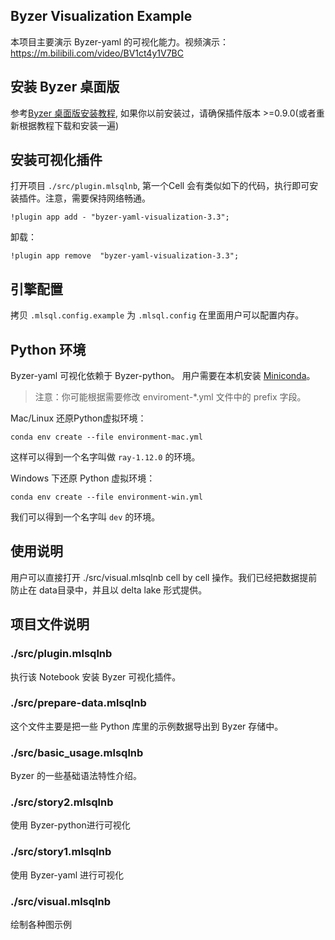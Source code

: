 ## Byzer Visualization Example

本项目主要演示 Byzer-yaml 的可视化能力。视频演示： https://m.bilibili.com/video/BV1ct4y1V7BC

## 安装 Byzer 桌面版


参考[Byzer 桌面版安装教程](https://zhuanlan.zhihu.com/p/603399058), 如果你以前安装过，请确保插件版本 >=0.9.0(或者重新根据教程下载和安装一遍)


## 安装可视化插件

打开项目 `./src/plugin.mlsqlnb`, 第一个Cell 会有类似如下的代码，执行即可安装插件。注意，需要保持网络畅通。


```
!plugin app add - "byzer-yaml-visualization-3.3"; 
```

卸载：

```
!plugin app remove  "byzer-yaml-visualization-3.3";
```

## 引擎配置

拷贝 `.mlsql.config.example` 为 `.mlsql.config` 在里面用户可以配置内存。

## Python 环境

Byzer-yaml 可视化依赖于 Byzer-python。 用户需要在本机安装 [Miniconda](https://docs.conda.io/en/latest/miniconda.html)。

> 注意：你可能根据需要修改 enviroment-*.yml 文件中的 prefix 字段。

Mac/Linux 还原Python虚拟环境：

```
conda env create --file environment-mac.yml
```

这样可以得到一个名字叫做 `ray-1.12.0` 的环境。


Windows 下还原 Python 虚拟环境：

```
conda env create --file environment-win.yml
```
我们可以得到一个名字叫 `dev` 的环境。

## 使用说明

用户可以直接打开 ./src/visual.mlsqlnb cell by cell 操作。我们已经把数据提前防止在 data目录中，并且以 delta lake 形式提供。


## 项目文件说明


### ./src/plugin.mlsqlnb

执行该 Notebook 安装 Byzer 可视化插件。

### ./src/prepare-data.mlsqlnb

这个文件主要是把一些 Python 库里的示例数据导出到 Byzer 存储中。

### ./src/basic_usage.mlsqlnb 

Byzer 的一些基础语法特性介绍。

### ./src/story2.mlsqlnb

使用 Byzer-python进行可视化

### ./src/story1.mlsqlnb

使用 Byzer-yaml 进行可视化

### ./src/visual.mlsqlnb

绘制各种图示例